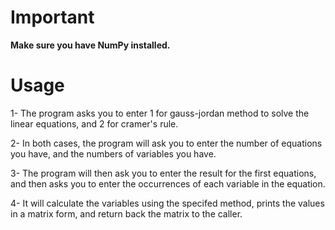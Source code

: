 # Important
**Make sure you have NumPy installed.**

# Usage

1- The program asks you to enter 1 for gauss-jordan method to solve the linear equations, and 2 for cramer's rule.

2- In both cases, the program will ask you to enter the number of equations you have, and the numbers of variables you have.

3- The program will then ask you to enter the result for the first equations, and then asks you to enter the occurrences of each variable in the equation.

4- It will calculate the variables using the specifed method, prints the values in a matrix form, and return back the matrix to the caller.
